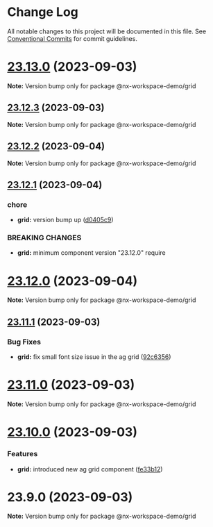 # Change Log

All notable changes to this project will be documented in this file.
See [Conventional Commits](https://conventionalcommits.org) for commit guidelines.

# [23.13.0](https://github.com/yashkundalia01/nx-workspace-github-action-demo/compare/v23.12.3...v23.13.0) (2023-09-03)

**Note:** Version bump only for package @nx-workspace-demo/grid

## [23.12.3](https://github.com/yashkundalia01/nx-workspace-github-action-demo/compare/v23.12.2...v23.12.3) (2023-09-03)

**Note:** Version bump only for package @nx-workspace-demo/grid

## [23.12.2](https://github.com/yashkundalia01/nx-workspace-github-action-demo/compare/v23.12.1...v23.12.2) (2023-09-04)

**Note:** Version bump only for package @nx-workspace-demo/grid

## [23.12.1](https://github.com/yashkundalia01/nx-workspace-github-action-demo/compare/v23.12.0...v23.12.1) (2023-09-04)

### chore

- **grid:** version bump up ([d0405c9](https://github.com/yashkundalia01/nx-workspace-github-action-demo/commit/d0405c9c40996192282a6898e4f36b0307a3a7e1))

### BREAKING CHANGES

- **grid:** minimum component version "23.12.0" require

# [23.12.0](https://github.com/yashkundalia01/nx-workspace-github-action-demo/compare/v23.11.1...v23.12.0) (2023-09-04)

**Note:** Version bump only for package @nx-workspace-demo/grid

## [23.11.1](https://github.com/yashkundalia01/nx-workspace-github-action-demo/compare/v23.11.0...v23.11.1) (2023-09-03)

### Bug Fixes

- **grid:** fix small font size issue in the ag grid ([92c6356](https://github.com/yashkundalia01/nx-workspace-github-action-demo/commit/92c635659b6a9e4e63472f2f612322574b5774b1))

# [23.11.0](https://github.com/yashkundalia01/nx-workspace-github-action-demo/compare/v23.10.0...v23.11.0) (2023-09-03)

**Note:** Version bump only for package @nx-workspace-demo/grid

# [23.10.0](https://github.com/yashkundalia01/nx-workspace-github-action-demo/compare/v23.9.1...v23.10.0) (2023-09-03)

### Features

- **grid:** introduced new ag grid component ([fe33b12](https://github.com/yashkundalia01/nx-workspace-github-action-demo/commit/fe33b12438eb71023ba1696f3d6969c80990dd4e))

# 23.9.0 (2023-09-03)

**Note:** Version bump only for package @nx-workspace-demo/grid
